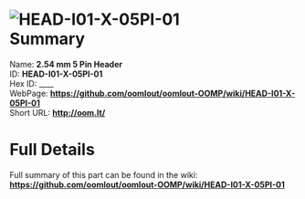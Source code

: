 
![HEAD-I01-X-05PI-01](https://github.com/oomlout/oomlout-OOMP/blob/master/parts/HEAD-I01-X-05PI-01/HEAD-I01-X-05PI-01_420.jpg)   
Summary
=================
  
Name: __2.54 mm 5 Pin Header__    
ID: __HEAD-I01-X-05PI-01__   
Hex ID: ____   
WebPage: __https://github.com/oomlout/oomlout-OOMP/wiki/HEAD-I01-X-05PI-01__   
Short URL: __http://oom.lt/__   

Full Details
==========================
Full summary of this part can be found in the wiki:   
__https://github.com/oomlout/oomlout-OOMP/wiki/HEAD-I01-X-05PI-01__    

